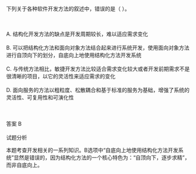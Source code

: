 <div class="detail lh2"><p>
下列关于各种软件开发方法的叙述中，错误的是（  ）。</p><br/><br/>A. 结构化开发方法的缺点是开发周期较长，难以适应需求变化<br/><br/>B. 可以把结构化方法和面向对象方法结合起来进行系统开发，使用面向对象方法进行自顶向下的划分，自底向上地使用结构化方法开发系统<br/><br/>C. 与传统方法相比，敏捷开发方法比较适合需求变化较大或者开发前期需求不是很清晰的项目，以它的灵活性来适应需求的变化<br/><br/>D. 面向服务的方法以粗粒度、松散耦合和基于标准的服务为基础，增强了系统的灵活性、可复用性和可演化性<br/><br/><br/><br/>答案 B<br/><br/>试题分析<br/><p></p><p>本题考查开发相关的一系列知识。B选项中“自底向上地使用结构化方法开发系统”显然是错误的，因为结构化方法的一个核心特色为：“自顶向下，逐步求精”，而非自底向上。</p></div>